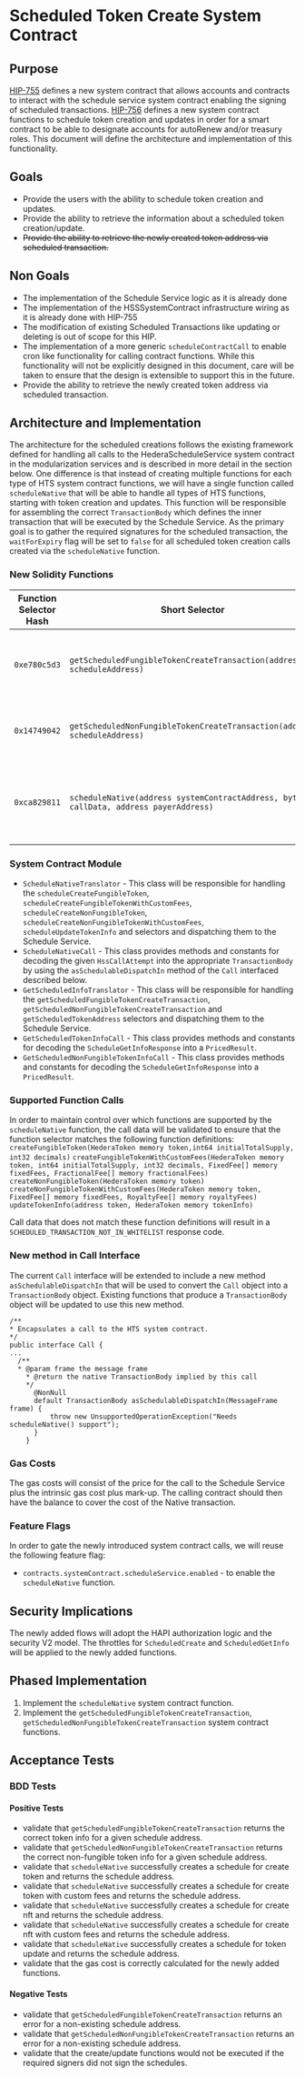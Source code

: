# Scheduled Token Create System Contract

## Purpose

[HIP-755](https://hips.hedera.com/hip/hip-755) defines a new system contract that allows accounts and contracts to interact with the schedule service system contract enabling the signing of scheduled transactions.
[HIP-756](https://hips.hedera.com/hip/hip-756) defines a new system contract functions to schedule token creation and updates in order for a smart contract to be able to designate accounts for autoRenew and/or treasury roles.
This document will define the architecture and implementation of this functionality.

## Goals

- Provide the users with the ability to schedule token creation and updates.
- Provide the ability to retrieve the information about a scheduled token creation/update.
- ~~Provide the ability to retrieve the newly created token address via scheduled transaction.~~

## Non Goals

- The implementation of the Schedule Service logic as it is already done
- The implementation of the HSSSystemContract infrastructure wiring as it is already done with HIP-755
- The modification of existing Scheduled Transactions like updating or deleting is out of scope for this HIP.
- The implementation of a more generic `scheduleContractCall` to enable cron like functionality for calling contract functions.
  While this functionality will not be explicitly designed in this document, care will be taken to ensure that the design is extensible to support this in the future.
- Provide the ability to retrieve the newly created token address via scheduled transaction.

## Architecture and Implementation

The architecture for the scheduled creations follows the existing framework defined for handling all calls to the HederaScheduleService system contract in the modularization services and is described in more detail in the section below.
One difference is that instead of creating multiple functions for each type of HTS system contract functions, we will have a single function called `scheduleNative` that will be able to handle all types of HTS functions, starting with token creation and updates. This function will
be responsible for assembling the correct `TransactionBody` which defines the inner transaction that will be executed by the Schedule Service. As the primary goal
is to gather the required signatures for the scheduled transaction, the `waitForExpiry` flag will be set to `false` for all scheduled token creation calls created via the `scheduleNative` function.

### New Solidity Functions

| Function Selector Hash |                                    Short Selector                                     |                                                                  Function Signature                                                                   | HAPI operation  |                           Description                            |
|------------------------|---------------------------------------------------------------------------------------|-------------------------------------------------------------------------------------------------------------------------------------------------------|-----------------|------------------------------------------------------------------|
| `0xe780c5d3`           | `getScheduledFungibleTokenCreateTransaction(address scheduleAddress)`                 | `function getScheduledFungibleTokenCreateTransaction(address scheduleAddress) returns (int64 responseCode, FungibleTokenInfo memory tokenInfo)`       | ScheduleGetInfo | Retrieve information for the scheduled token create              |
| `0x14749042`           | `getScheduledNonFungibleTokenCreateTransaction(address scheduleAddress)`              | `function getScheduledNonFungibleTokenCreateTransaction(address scheduleAddress) returns (int64 responseCode, NonFungibleTokenInfo memory tokenInfo)` | ScheduleGetInfo | Retrieve information for the scheduled nft create                |
| `0xca829811`           | `scheduleNative(address systemContractAddress, bytes callData, address payerAddress)` | `function scheduleNative(address systemContractAddress, bytes callData, address payerAddress) returns (int64 responseCode, address scheduleAddress)`  | ScheduleCreate  | Schedule a token create or update as determined by the call data |

### System Contract Module

- `ScheduleNativeTranslator` - This class will be responsible for handling the `scheduleCreateFungibleToken`, `scheduleCreateFungibleTokenWithCustomFees`, `scheduleCreateNonFungibleToken`, `scheduleCreateNonFungibleTokenWithCustomFees`, `scheduleUpdateTokenInfo` and selectors and dispatching them to the Schedule Service.
- `ScheduleNativeCall` - This class provides methods and constants for decoding the given `HssCallAttempt` into the appropriate `TransactionBody` by using the `asSchedulableDispatchIn` method of the `Call` interfaced described below.
- `GetScheduledInfoTranslator` - This class will be responsible for handling the `getScheduledFungibleTokenCreateTransaction`, `getScheduledNonFungibleTokenCreateTransaction` and `getScheduledTokenAddress` selectors and dispatching them to the Schedule Service.
- `GetScheduledTokenInfoCall` - This class provides methods and constants for decoding the `ScheduleGetInfoResponse` into a `PricedResult`.
- `GetScheduledNonFungibleTokenInfoCall` - This class provides methods and constants for decoding the `ScheduleGetInfoResponse` into a `PricedResult`.

### Supported Function Calls

In order to maintain control over which functions are supported by the `scheduleNative` function, the call data will be validated to ensure that the function selector matches the following function definitions:
`createFungibleToken(HederaToken memory token,int64 initialTotalSupply, int32 decimals)`
`createFungibleTokenWithCustomFees(HederaToken memory token, int64 initialTotalSupply, int32 decimals, FixedFee[] memory fixedFees, FractionalFee[] memory fractionalFees)`
`createNonFungibleToken(HederaToken memory token)`
`createNonFungibleTokenWithCustomFees(HederaToken memory token, FixedFee[] memory fixedFees, RoyaltyFee[] memory royaltyFees)`
`updateTokenInfo(address token, HederaToken memory tokenInfo)`

Call data that does not match these function definitions will result in a `SCHEDULED_TRANSACTION_NOT_IN_WHITELIST` response code.

### New method in Call Interface

The current `Call` interface will be extended to include a new method `asSchedulableDispatchIn` that will be used to convert the `Call` object into a `TransactionBody` object.
Existing functions that produce a `TransactionBody` object will be updated to use this new method.

```
/**
* Encapsulates a call to the HTS system contract.
*/
public interface Call {
...
  /**
  * @param frame the message frame
    * @return the native TransactionBody implied by this call
    */
      @NonNull
      default TransactionBody asSchedulableDispatchIn(MessageFrame frame) {
          throw new UnsupportedOperationException("Needs scheduleNative() support");
      }
    }
```

### Gas Costs

The gas costs will consist of the price for the call to the Schedule Service plus the intrinsic gas cost plus mark-up.
The calling contract should then have the balance to cover the cost of the Native transaction.

### Feature Flags

In order to gate the newly introduced system contract calls, we will reuse the following feature flag:
- `contracts.systemContract.scheduleService.enabled` - to enable the `scheduleNative` function.

## Security Implications

The newly added flows will adopt the HAPI authorization logic and the security V2 model.
The throttles for `ScheduledCreate` and `ScheduledGetInfo` will be applied to the newly added functions.

## Phased Implementation

1. Implement the `scheduleNative` system contract function.
2. Implement the `getScheduledFungibleTokenCreateTransaction`, `getScheduledNonFungibleTokenCreateTransaction` system contract functions.

## Acceptance Tests

### BDD Tests

#### Positive Tests

- validate that `getScheduledFungibleTokenCreateTransaction` returns the correct token info for a given schedule address.
- validate that `getScheduledNonFungibleTokenCreateTransaction` returns the correct non-fungible token info for a given schedule address.
- validate that `scheduleNative` successfully creates a schedule for create token and returns the schedule address.
- validate that `scheduleNative` successfully creates a schedule for create token with custom fees and returns the schedule address.
- validate that `scheduleNative` successfully creates a schedule for create nft and returns the schedule address.
- validate that `scheduleNative` successfully creates a schedule for create nft with custom fees and returns the schedule address.
- validate that `scheduleNative` successfully creates a schedule for token update and returns the schedule address.
- validate that the gas cost is correctly calculated for the newly added functions.

#### Negative Tests

- validate that `getScheduledFungibleTokenCreateTransaction` returns an error for a non-existing schedule address.
- validate that `getScheduledNonFungibleTokenCreateTransaction` returns an error for a non-existing schedule address.
- validate that the create/update functions would not be executed if the required signers did not sign the schedules.

